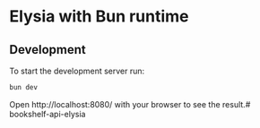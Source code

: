 # Elysia with Bun runtime

## Development
To start the development server run:
```bash
bun dev
```

Open http://localhost:8080/ with your browser to see the result.# bookshelf-api-elysia
